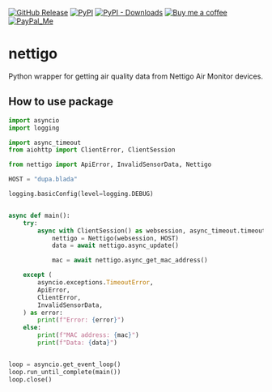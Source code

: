 [![GitHub Release][releases-shield]][releases]
[![PyPI][pypi-releases-shield]][pypi-releases]
[![PyPI - Downloads][pypi-downloads]][pypi-statistics]
[![Buy me a coffee][buy-me-a-coffee-shield]][buy-me-a-coffee]
[![PayPal_Me][paypal-me-shield]][paypal-me]

# nettigo
Python wrapper for getting air quality data from Nettigo Air Monitor devices.


## How to use package
```python
import asyncio
import logging

import async_timeout
from aiohttp import ClientError, ClientSession

from nettigo import ApiError, InvalidSensorData, Nettigo

HOST = "dupa.blada"

logging.basicConfig(level=logging.DEBUG)


async def main():
    try:
        async with ClientSession() as websession, async_timeout.timeout(20):
            nettigo = Nettigo(websession, HOST)
            data = await nettigo.async_update()

            mac = await nettigo.async_get_mac_address()

    except (
        asyncio.exceptions.TimeoutError,
        ApiError,
        ClientError,
        InvalidSensorData,
    ) as error:
        print(f"Error: {error}")
    else:
        print(f"MAC address: {mac}")
        print(f"Data: {data}")


loop = asyncio.get_event_loop()
loop.run_until_complete(main())
loop.close()


```
[releases]: https://github.com/bieniu/nettigo/releases
[releases-shield]: https://img.shields.io/github/release/bieniu/nettigo.svg?style=popout
[pypi-releases]: https://pypi.org/project/nettigo/
[pypi-statistics]: https://pepy.tech/project/nettigo
[pypi-releases-shield]: https://img.shields.io/pypi/v/nettigo
[pypi-downloads]: https://pepy.tech/badge/nettigo/month
[buy-me-a-coffee-shield]: https://img.shields.io/static/v1.svg?label=%20&message=Buy%20me%20a%20coffee&color=6f4e37&logo=buy%20me%20a%20coffee&logoColor=white
[buy-me-a-coffee]: https://www.buymeacoffee.com/QnLdxeaqO
[paypal-me-shield]: https://img.shields.io/static/v1.svg?label=%20&message=PayPal.Me&logo=paypal
[paypal-me]: https://www.paypal.me/bieniu79
